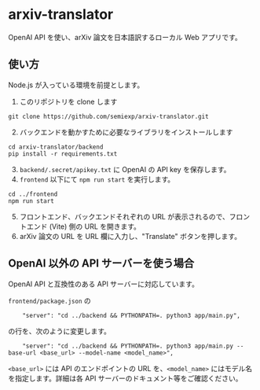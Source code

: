 # arxiv-translator

OpenAI API を使い、arXiv 論文を日本語訳するローカル Web アプリです。

## 使い方

Node.js が入っている環境を前提とします。

1. このリポジトリを clone します

```
git clone https://github.com/semiexp/arxiv-translator.git
```

2. バックエンドを動かすために必要なライブラリをインストールします

```
cd arxiv-translator/backend
pip install -r requirements.txt
```

3. `backend/.secret/apikey.txt` に OpenAI の API key を保存します。
4. `frontend` 以下にて `npm run start` を実行します。

```
cd ../frontend
npm run start
```

5. フロントエンド、バックエンドそれぞれの URL が表示されるので、フロントエンド (Vite) 側の URL を開きます。
6. arXiv 論文の URL を URL 欄に入力し、"Translate" ボタンを押します。

## OpenAI 以外の API サーバーを使う場合

OpenAI API と互換性のある API サーバーに対応しています。

`frontend/package.json` の

```
    "server": "cd ../backend && PYTHONPATH=. python3 app/main.py",
```

の行を、次のように変更します。

```
    "server": "cd ../backend && PYTHONPATH=. python3 app/main.py --base-url <base_url> --model-name <model_name>",
```

`<base_url>` には API のエンドポイントの URL を、`<model_name>` にはモデル名を指定します。詳細は各 API サーバーのドキュメント等をご確認ください。
